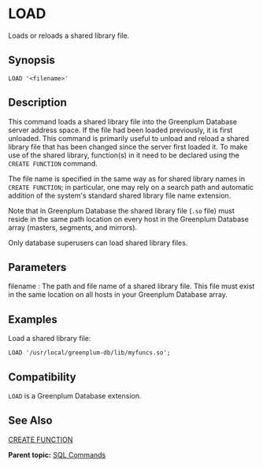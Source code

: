 # LOAD 

Loads or reloads a shared library file.

## <a id="section2"></a>Synopsis 

``` {#sql_command_synopsis}
LOAD '<filename>'
```

## <a id="section3"></a>Description 

This command loads a shared library file into the Greenplum Database server address space. If the file had been loaded previously, it is first unloaded. This command is primarily useful to unload and reload a shared library file that has been changed since the server first loaded it. To make use of the shared library, function\(s\) in it need to be declared using the `CREATE FUNCTION` command.

The file name is specified in the same way as for shared library names in `CREATE FUNCTION`; in particular, one may rely on a search path and automatic addition of the system's standard shared library file name extension.

Note that in Greenplum Database the shared library file \(`.so` file\) must reside in the same path location on every host in the Greenplum Database array \(masters, segments, and mirrors\).

Only database superusers can load shared library files.

## <a id="section4"></a>Parameters 

filename
:   The path and file name of a shared library file. This file must exist in the same location on all hosts in your Greenplum Database array.

## <a id="section5"></a>Examples 

Load a shared library file:

```
LOAD '/usr/local/greenplum-db/lib/myfuncs.so';
```

## <a id="section6"></a>Compatibility 

`LOAD` is a Greenplum Database extension.

## <a id="section7"></a>See Also 

[CREATE FUNCTION](CREATE_FUNCTION.html)

**Parent topic:** [SQL Commands](../sql_commands/sql_ref.html)


